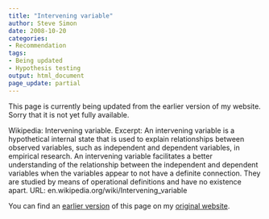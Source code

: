 ```yaml
---
title: "Intervening variable"
author: Steve Simon
date: 2008-10-20
categories:
- Recommendation
tags:
- Being updated
- Hypothesis testing
output: html_document
page_update: partial
---
```

This page is currently being updated from the earlier version of my website. Sorry that it is not yet fully available.

Wikipedia: Intervening variable. Excerpt: An intervening variable is a hypothetical internal state that is used to explain relationships between observed variables, such as independent and dependent variables, in empirical research. An intervening variable facilitates a better understanding of the relationship between the independent and dependent variables when the variables appear to not have a definite connection. They are studied by means of operational definitions and have no existence apart. URL: en.wikipedia.org/wiki/Intervening_variable
<!---More--->

You can find an [earlier version][sim1] of this page on my [original website][sim2].

[sim1]: http://www.pmean.com/08/Interesting2008.html
[sim2]: http://www.pmean.com/original_site.html
